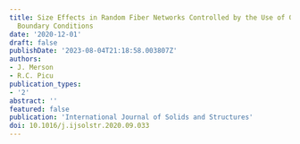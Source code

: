 ```yaml
---
title: Size Effects in Random Fiber Networks Controlled by the Use of Generalized
  Boundary Conditions
date: '2020-12-01'
draft: false
publishDate: '2023-08-04T21:18:58.003807Z'
authors:
- J. Merson
- R.C. Picu
publication_types:
- '2'
abstract: ''
featured: false
publication: 'International Journal of Solids and Structures'
doi: 10.1016/j.ijsolstr.2020.09.033
---
```


